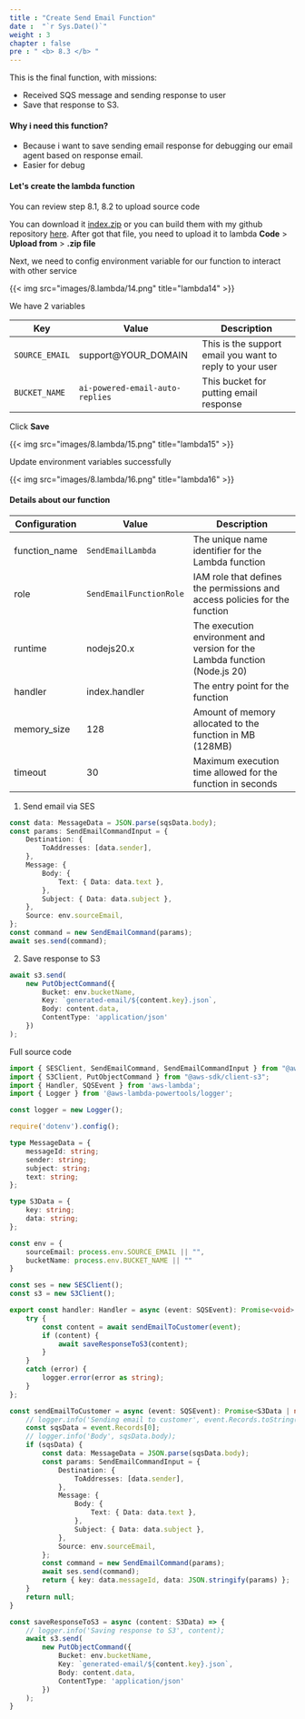 ```yaml
---
title : "Create Send Email Function"
date :  "`r Sys.Date()`" 
weight : 3
chapter : false
pre : " <b> 8.3 </b> "
---
```


This is the final function, with missions: 

- Received SQS message and sending response to user
- Save that response to S3.

#### Why i need this function?

- Because i want to save sending email response for debugging our email agent based on response email.
- Easier for debug

#### Let's create the lambda function

You can review step 8.1, 8.2 to upload source code

You can download it [index.zip](https://d9akteslg4v3w.cloudfront.net/workshops/002/send/index.zip) or you can build them with my github repository [here](https://github.com/TsuKpa/aws-ws-002-ai-powered-email-auto-replies/tree/master/resource/lambda/send-email). After got that file, you need to upload it to lambda **Code** > **Upload from** > **.zip file**

Next, we need to config environment variable for our function to interact with other service

{{< img src="images/8.lambda/14.png" title="lambda14" >}}

We have 2 variables

| Key            | Value                           | Description                                              |
| -------------- | ------------------------------- | -------------------------------------------------------- |
| `SOURCE_EMAIL` | support@YOUR_DOMAIN             | This is the support email you want to reply to your user |
| `BUCKET_NAME`  | `ai-powered-email-auto-replies` | This bucket for putting email response                   |

Click **Save**

{{< img src="images/8.lambda/15.png" title="lambda15" >}}

Update environment variables successfully

{{< img src="images/8.lambda/16.png" title="lambda16" >}}

#### Details about our function

| Configuration | Value                   | Description                                                                |
| ------------- | ----------------------- | -------------------------------------------------------------------------- |
| function_name | `SendEmailLambda`       | The unique name identifier for the Lambda function                         |
| role          | `SendEmailFunctionRole` | IAM role that defines the permissions and access policies for the function |
| runtime       | nodejs20.x              | The execution environment and version for the Lambda function (Node.js 20) |
| handler       | index.handler           | The entry point for the function                                           |
| memory_size   | 128                     | Amount of memory allocated to the function in MB (128MB)                   |
| timeout       | 30                      | Maximum execution time allowed for the function in seconds                 |

1. Send email via SES

```ts
const data: MessageData = JSON.parse(sqsData.body);
const params: SendEmailCommandInput = {
    Destination: {
        ToAddresses: [data.sender],
    },
    Message: {
        Body: {
            Text: { Data: data.text },
        },
        Subject: { Data: data.subject },
    },
    Source: env.sourceEmail,
};
const command = new SendEmailCommand(params);
await ses.send(command);
```

2. Save response to S3

```ts
await s3.send(
    new PutObjectCommand({
        Bucket: env.bucketName,
        Key: `generated-email/${content.key}.json`,
        Body: content.data,
        ContentType: 'application/json'
    })
);
```

Full source code
```ts
import { SESClient, SendEmailCommand, SendEmailCommandInput } from "@aws-sdk/client-ses";
import { S3Client, PutObjectCommand } from "@aws-sdk/client-s3";
import { Handler, SQSEvent } from 'aws-lambda';
import { Logger } from '@aws-lambda-powertools/logger';

const logger = new Logger();

require('dotenv').config();

type MessageData = {
    messageId: string;
    sender: string;
    subject: string;
    text: string;
};

type S3Data = {
    key: string;
    data: string;
};

const env = {
    sourceEmail: process.env.SOURCE_EMAIL || "",
    bucketName: process.env.BUCKET_NAME || ""
}

const ses = new SESClient();
const s3 = new S3Client();

export const handler: Handler = async (event: SQSEvent): Promise<void> => {
    try {
        const content = await sendEmailToCustomer(event);
        if (content) {
            await saveResponseToS3(content);
        }
    }
    catch (error) {
        logger.error(error as string);
    }
};

const sendEmailToCustomer = async (event: SQSEvent): Promise<S3Data | null> => {
    // logger.info('Sending email to customer', event.Records.toString());
    const sqsData = event.Records[0];
    // logger.info('Body', sqsData.body);
    if (sqsData) {
        const data: MessageData = JSON.parse(sqsData.body);
        const params: SendEmailCommandInput = {
            Destination: {
                ToAddresses: [data.sender],
            },
            Message: {
                Body: {
                    Text: { Data: data.text },
                },
                Subject: { Data: data.subject },
            },
            Source: env.sourceEmail,
        };
        const command = new SendEmailCommand(params);
        await ses.send(command);
        return { key: data.messageId, data: JSON.stringify(params) };
    }
    return null;
}

const saveResponseToS3 = async (content: S3Data) => {
    // logger.info('Saving response to S3', content);
    await s3.send(
        new PutObjectCommand({
            Bucket: env.bucketName,
            Key: `generated-email/${content.key}.json`,
            Body: content.data,
            ContentType: 'application/json'
        })
    );
}
```